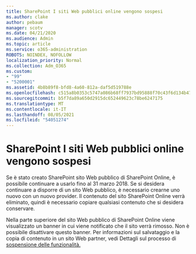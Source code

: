 ```yaml
---
title: SharePoint I siti Web pubblici online vengono sospesi
ms.author: clake
author: pebaum
manager: scotv
ms.date: 04/21/2020
ms.audience: Admin
ms.topic: article
ms.service: o365-administration
ROBOTS: NOINDEX, NOFOLLOW
localization_priority: Normal
ms.collection: Adm_O365
ms.custom:
- "99"
- "5200001"
ms.assetid: 4b8b89f8-bfd8-4a60-812a-daf5d519788e
ms.openlocfilehash: c515a8b0353c5747a086b68ff7937bd95888f70c43f6d134b4756653e2177b0b
ms.sourcegitcommit: b5f7da89a650d2915dc652449623c78be6247175
ms.translationtype: MT
ms.contentlocale: it-IT
ms.lasthandoff: 08/05/2021
ms.locfileid: "54051274"
---
```

# <a name="sharepoint-online-public-websites-are-being-discontinued"></a>SharePoint I siti Web pubblici online vengono sospesi

Se è stato creato SharePoint sito Web pubblico di SharePoint Online, è possibile continuare a usarlo fino al 31 marzo 2018. Se si desidera continuare a disporre di un sito Web pubblico, è necessario crearne uno nuovo con un nuovo provider. Il contenuto del sito SharePoint Online verrà eliminato, quindi è necessario copiare qualsiasi contenuto che si desidera conservare.
  
Nella parte superiore del sito Web pubblico di SharePoint Online viene visualizzato un banner in cui viene notificato che il sito verrà rimosso. Non è possibile disattivare questo banner. Per informazioni sul salvataggio e la copia di contenuto in un sito Web partner, vedi Dettagli sul processo di [sospensione delle funzionalità.](https://go.microsoft.com/fwlink/?linkid=866980)
  
